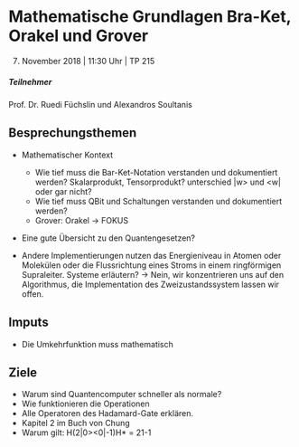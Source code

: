 # Mathematische Grundlagen Bra-Ket, Orakel und Grover
07. November 2018 | 11:30 Uhr | TP 215

##### Teilnehmer
Prof. Dr. Ruedi Füchslin und Alexandros Soultanis

## Besprechungsthemen
- Mathematischer Kontext
  - Wie tief muss die Bar-Ket-Notation verstanden und dokumentiert werden? Skalarprodukt, Tensorprodukt? unterschied |w> und <w| oder gar nicht?
  - Wie tief muss QBit und Schaltungen verstanden und dokumentiert werden?
  - Grover: Orakel -> FOKUS

- Eine gute Übersicht zu den Quantengesetzen?

- Andere Implementierungen nutzen das Energieniveau in Atomen oder Molekülen oder die Flussrichtung eines Stroms in einem ringförmigen Supraleiter. Systeme erläutern? -> Nein, wir konzentrieren uns auf den Algorithmus, die Implementation des Zweizustandssystem lassen wir offen.

## Imputs
- Die Umkehrfunktion muss mathematisch

## Ziele
- Warum sind Quantencomputer schneller als normale?
- Wie funktionieren die Operationen
- Alle Operatoren des Hadamard-Gate erklären.
- Kapitel 2 im Buch von Chung
- Warum gilt: H(2|0><0|-1)H* = 2<a>1-1
